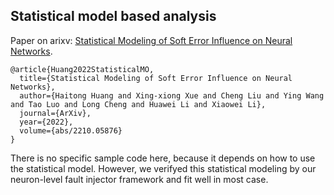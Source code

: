## Statistical model based analysis

Paper on arixv: [Statistical Modeling of Soft Error Influence on Neural Networks](https://arxiv.org/abs/2210.05876). 

```
@article{Huang2022StatisticalMO,
  title={Statistical Modeling of Soft Error Influence on Neural Networks},
  author={Haitong Huang and Xing-xiong Xue and Cheng Liu and Ying Wang and Tao Luo and Long Cheng and Huawei Li and Xiaowei Li},
  journal={ArXiv},
  year={2022},
  volume={abs/2210.05876}
}
```

There is no specific sample code here, because it depends on how to use the statistical model. However, we verifyed this statistical modeling by our neuron-level fault injector framework and fit well in most case. 
